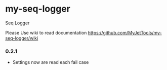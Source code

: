 # my-seq-logger
Seq Logger

Please Use wiki to read documentation
https://github.com/MyJetTools/my-seq-logger/wiki


### 0.2.1
* Settings now are read each fail case
